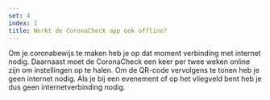 ```yaml
---
set: 4
index: 1
title: Werkt de CoronaCheck app ook offline?
---
```

Om je coronabewijs te maken heb je op dat moment verbinding met internet nodig. Daarnaast moet de CoronaCheck een keer per twee weken online zijn om instellingen op te halen. Om de QR-code vervolgens te tonen heb je geen internet nodig. Als je bij een evenement of op het vliegveld bent heb je dus geen internetverbinding nodig. 
